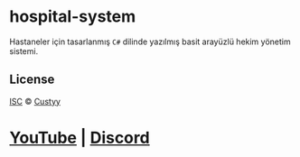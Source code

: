 # hospital-system

Hastaneler için tasarlanmış `C#` dilinde yazılmış basit arayüzlü hekim yönetim sistemi.

## License

[ISC](https://choosealicense.com/licenses/isc/) © [Custyy](https://github.com/Custyy)

# [YouTube](https://youtube.com/@Custyy) | [Discord](https://discord.gg/jMJjHUHjQZ)